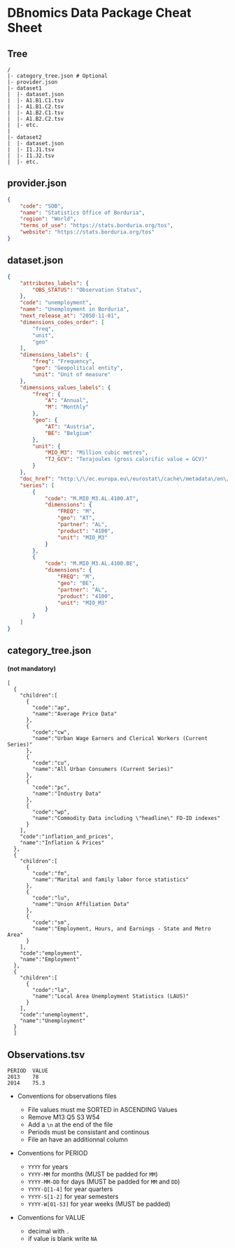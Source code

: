 # DBnomics Data Package Cheat Sheet

## Tree

```
/
|- category_tree.json # Optional
|- provider.json
|- dataset1
|  |- dataset.json
|  |- A1.B1.C1.tsv
|  |- A1.B1.C2.tsv
|  |- A1.B2.C1.tsv
|  |- A1.B2.C2.tsv
|  |- etc.
|
|- dataset2
|  |- dataset.json
|  |- I1.J1.tsv
|  |- I1.J2.tsv
|  |- etc.
```

## provider.json

```json
{
    "code": "SOB",
    "name": "Statistics Office of Borduria",
    "region": "World",
    "terms_of_use": "https://stats.borduria.org/tos",
    "website": "https://stats.borduria.org/tos"
}
```

## dataset.json

```json
{
    "attributes_labels": {
        "OBS_STATUS": "Observation Status",
    },
    "code": "unemployment",
    "name": "Unemployment in Borduria",
    "next_release_at": "2050-11-01",
    "dimensions_codes_order": [
        "freq",
        "unit",
        "geo"
    ],
    "dimensions_labels": {
        "freq": "Frequency",
        "geo": "Geopolitical entity",
        "unit": "Unit of measure"
    },
    "dimensions_values_labels": {
        "freq": {
            "A": "Annual",
            "M": "Monthly"
        },
        "geo": {
            "AT": "Austria",
            "BE": "Belgium"
        },
        "unit": {
            "MIO_M3": "Million cubic metres",
            "TJ_GCV": "Terajoules (gross calorific value = GCV)"
        }
    },
    "doc_href": "http:\/\/ec.europa.eu\/eurostat\/cache\/metadata\/en\/nrg_12m_esms.htm",
    "series": [
        {
            "code": "M.MIO_M3.AL.4100.AT",
            "dimensions": {
                "FREQ": "M",
                "geo": "AT",
                "partner": "AL",
                "product": "4100",
                "unit": "MIO_M3"
            }
        },
        {
            "code": "M.MIO_M3.AL.4100.BE",
            "dimensions": {
                "FREQ": "M",
                "geo": "BE",
                "partner": "AL",
                "product": "4100",
                "unit": "MIO_M3"
            }
        }
    ]
}
```

## category_tree.json 
#### (not mandatory)

```
[
  {
    "children":[
      {
        "code":"ap",
        "name":"Average Price Data"
      },
      {
        "code":"cw",
        "name":"Urban Wage Earners and Clerical Workers (Current Series)"
      },
      {
        "code":"cu",
        "name":"All Urban Consumers (Current Series)"
      },
      {
        "code":"pc",
        "name":"Industry Data"
      },
      {
        "code":"wp",
        "name":"Commodity Data including \"headline\" FD-ID indexes"
      }
    ],
    "code":"inflation_and_prices",
    "name":"Inflation & Prices"
  },
  {
    "children":[
      {
        "code":"fm",
        "name":"Marital and family labor force statistics"
      },
      {
        "code":"lu",
        "name":"Union Affiliation Data"
      },
      {
        "code":"sm",
        "name":"Employment, Hours, and Earnings - State and Metro Area"
      }
    ],
    "code":"employment",
    "name":"Employment"
  },
  {
    "children":[
      {
        "code":"la",
        "name":"Local Area Unemployment Statistics (LAUS)"
      }
    ],
    "code":"unemployment",
    "name":"Unemployment"
  }
  ]
  ```

  ## Observations.tsv 
```
PERIOD  VALUE
2013    78
2014    75.3

```
- Conventions for observations files
    * File values must me SORTED in ASCENDING Values
    * Remove M13 Q5 S3 W54 
    * Add a `\n` at the end of the file
    * Periods must be consistant and continous
    * File an have an additionnal column

- Conventions for PERIOD
    - `YYYY` for years
    - `YYYY-MM` for months (MUST be padded for `MM`)
    - `YYYY-MM-DD` for days (MUST be padded for `MM` and `DD`)
    - `YYYY-Q[1-4]` for year quarters
    - `YYYY-S[1-2]` for year semesters
    - `YYYY-W[01-53]` for year weeks (MUST be padded)
- Conventions for VALUE
    - decimal with `.`
    - if value is blank write `NA`
